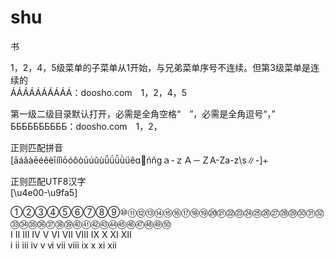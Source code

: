 # shu
书


1，2，4，5级菜单的子菜单从1开始，与兄弟菜单序号不连续。但第3级菜单是连续的<br/>
ÁÁÁÁÁÁÁÁÁÁ：doosho.com　1，2，4，5

第一级二级目录默认打开，必需是全角空格“　”，必需是全角逗号“，”<br/>
ББББББББББ：doosho.com　1，2，

正则匹配拼音<br/>
[āáǎàēéěèīíǐìōóǒòūúǔùǖǘǚǜüêɑńňɡａ-ｚＡ－ＺA-Za-z\\s∥-]+

正则匹配UTF8汉字<br/>
[\u4e00-\u9fa5]

①②③④⑤⑥⑦⑧⑨⑩⑪⑫⑬⑭⑮⑯⑰⑱⑲⑳㉑㉒㉓㉔㉕㉖㉗㉘㉙㉚㉛㉜㉝㉞㉟㊱㊲㊳㊴㊵㊶㊷㊸㊹㊺㊻㊼㊽㊾㊿<br/>
Ⅰ Ⅱ Ⅲ Ⅳ Ⅴ Ⅵ Ⅶ Ⅷ Ⅸ Ⅹ Ⅺ Ⅻ <br/>
ⅰ ⅱ ⅲ ⅳ ⅴ ⅵ ⅶ ⅷ ⅸ ⅹ ⅺ ⅻ